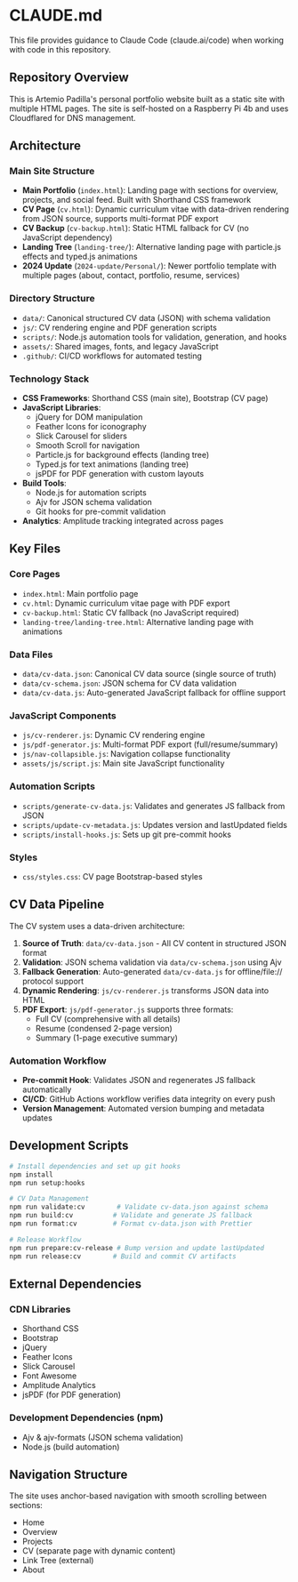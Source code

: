 # CLAUDE.md

This file provides guidance to Claude Code (claude.ai/code) when working with code in this repository.

## Repository Overview

This is Artemio Padilla's personal portfolio website built as a static site with multiple HTML pages. The site is self-hosted on a Raspberry Pi 4b and uses Cloudflared for DNS management.

## Architecture

### Main Site Structure
- **Main Portfolio** (`index.html`): Landing page with sections for overview, projects, and social feed. Built with Shorthand CSS framework
- **CV Page** (`cv.html`): Dynamic curriculum vitae with data-driven rendering from JSON source, supports multi-format PDF export
- **CV Backup** (`cv-backup.html`): Static HTML fallback for CV (no JavaScript dependency)
- **Landing Tree** (`landing-tree/`): Alternative landing page with particle.js effects and typed.js animations
- **2024 Update** (`2024-update/Personal/`): Newer portfolio template with multiple pages (about, contact, portfolio, resume, services)

### Directory Structure
- `data/`: Canonical structured CV data (JSON) with schema validation
- `js/`: CV rendering engine and PDF generation scripts
- `scripts/`: Node.js automation tools for validation, generation, and hooks
- `assets/`: Shared images, fonts, and legacy JavaScript
- `.github/`: CI/CD workflows for automated testing

### Technology Stack
- **CSS Frameworks**: Shorthand CSS (main site), Bootstrap (CV page)
- **JavaScript Libraries**:
  - jQuery for DOM manipulation
  - Feather Icons for iconography
  - Slick Carousel for sliders
  - Smooth Scroll for navigation
  - Particle.js for background effects (landing tree)
  - Typed.js for text animations (landing tree)
  - jsPDF for PDF generation with custom layouts
- **Build Tools**:
  - Node.js for automation scripts
  - Ajv for JSON schema validation
  - Git hooks for pre-commit validation
- **Analytics**: Amplitude tracking integrated across pages

## Key Files

### Core Pages
- `index.html`: Main portfolio page
- `cv.html`: Dynamic curriculum vitae page with PDF export
- `cv-backup.html`: Static CV fallback (no JavaScript required)
- `landing-tree/landing-tree.html`: Alternative landing page with animations

### Data Files
- `data/cv-data.json`: Canonical CV data source (single source of truth)
- `data/cv-schema.json`: JSON schema for CV data validation
- `data/cv-data.js`: Auto-generated JavaScript fallback for offline support

### JavaScript Components
- `js/cv-renderer.js`: Dynamic CV rendering engine
- `js/pdf-generator.js`: Multi-format PDF export (full/resume/summary)
- `js/nav-collapsible.js`: Navigation collapse functionality
- `assets/js/script.js`: Main site JavaScript functionality

### Automation Scripts
- `scripts/generate-cv-data.js`: Validates and generates JS fallback from JSON
- `scripts/update-cv-metadata.js`: Updates version and lastUpdated fields
- `scripts/install-hooks.js`: Sets up git pre-commit hooks

### Styles
- `css/styles.css`: CV page Bootstrap-based styles

## CV Data Pipeline

The CV system uses a data-driven architecture:

1. **Source of Truth**: `data/cv-data.json` - All CV content in structured JSON format
2. **Validation**: JSON schema validation via `data/cv-schema.json` using Ajv
3. **Fallback Generation**: Auto-generated `data/cv-data.js` for offline/file:// protocol support
4. **Dynamic Rendering**: `js/cv-renderer.js` transforms JSON data into HTML
5. **PDF Export**: `js/pdf-generator.js` supports three formats:
   - Full CV (comprehensive with all details)
   - Resume (condensed 2-page version)
   - Summary (1-page executive summary)

### Automation Workflow
- **Pre-commit Hook**: Validates JSON and regenerates JS fallback automatically
- **CI/CD**: GitHub Actions workflow verifies data integrity on every push
- **Version Management**: Automated version bumping and metadata updates

## Development Scripts

```bash
# Install dependencies and set up git hooks
npm install
npm run setup:hooks

# CV Data Management
npm run validate:cv        # Validate cv-data.json against schema
npm run build:cv          # Validate and generate JS fallback
npm run format:cv         # Format cv-data.json with Prettier

# Release Workflow
npm run prepare:cv-release # Bump version and update lastUpdated
npm run release:cv        # Build and commit CV artifacts
```

## External Dependencies

### CDN Libraries
- Shorthand CSS
- Bootstrap
- jQuery
- Feather Icons
- Slick Carousel
- Font Awesome
- Amplitude Analytics
- jsPDF (for PDF generation)

### Development Dependencies (npm)
- Ajv & ajv-formats (JSON schema validation)
- Node.js (build automation)

## Navigation Structure

The site uses anchor-based navigation with smooth scrolling between sections:
- Home
- Overview
- Projects
- CV (separate page with dynamic content)
- Link Tree (external)
- About